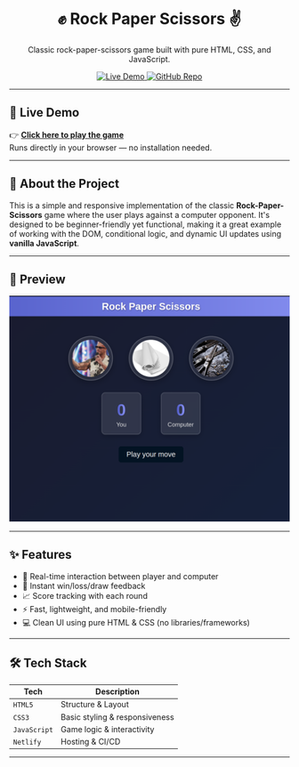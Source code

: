 <h1 align="center">✊ Rock Paper Scissors ✌️</h1>

<p align="center">
  Classic rock-paper-scissors game built with pure HTML, CSS, and JavaScript.
</p>

<p align="center">
  <a href="https://adityarockpaperscissors.netlify.app" target="_blank">
    <img src="https://img.shields.io/badge/Live-Demo-00C897?style=for-the-badge&logo=netlify&logoColor=white" alt="Live Demo" />
  </a>
  <a href="https://github.com/Aditya-das-4707-e/Rock-Paper-Scissors" target="_blank">
    <img src="https://img.shields.io/github/stars/Aditya-das-4707-e/Rock-Paper-Scissors?style=for-the-badge" alt="GitHub Repo" />
  </a>
</p>

---

## 🚀 Live Demo

👉 [**Click here to play the game**](https://adityarockpaperscissors.netlify.app)  
Runs directly in your browser — no installation needed.

---

## 🧩 About the Project

This is a simple and responsive implementation of the classic **Rock-Paper-Scissors** game where the user plays against a computer opponent. It's designed to be beginner-friendly yet functional, making it a great example of working with the DOM, conditional logic, and dynamic UI updates using **vanilla JavaScript**.

---

## 📸 Preview

<img src="https://github.com/Aditya-das-4707-e/Rock-Paper-Scissors/blob/main/Screenshot%20From%202025-07-09%2007-31-20.png" alt="Game Screenshot" width="600"/>

---

## ✨ Features

- 🔁 Real-time interaction between player and computer
- 🎯 Instant win/loss/draw feedback
- 📈 Score tracking with each round
- ⚡ Fast, lightweight, and mobile-friendly
- 💻 Clean UI using pure HTML & CSS (no libraries/frameworks)

---

## 🛠️ Tech Stack

| Tech | Description |
|------|-------------|
| `HTML5` | Structure & Layout |
| `CSS3` | Basic styling & responsiveness |
| `JavaScript` | Game logic & interactivity |
| `Netlify` | Hosting & CI/CD |

---
